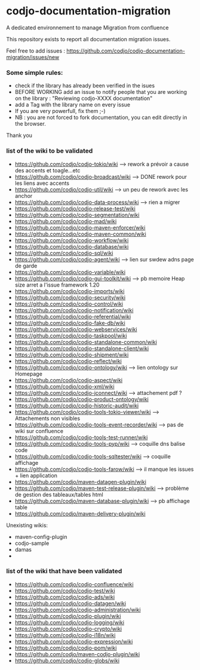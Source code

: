 codjo-documentation-migration
=============================

A dedicated environnement to manage Migration from confluence

This repository exists to report all documentation migration issues.

Feel free to add issues : https://github.com/codjo/codjo-documentation-migration/issues/new


### Some simple rules:
* check if the library has already been verified in the isues
* BEFORE WORKING add an issue to notify people that you are working on the library : "Reviewing codjo-XXXX documentation"
* add a Tag with the library name on every issue
* If you are very powerfull, fix them ;-)
* NB : you are not forced to fork documentation, you can edit directly in the browser.

Thank you


### list of the wiki to be validated
* https://github.com/codjo/codjo-tokio/wiki --> rework a prévoir a cause des accents et toagle...etc
* https://github.com/codjo/codjo-broadcast/wiki --> DONE rework pour les liens avec accents
* https://github.com/codjo/codjo-util/wiki --> un peu de rework avec les anchor
* https://github.com/codjo/codjo-data-process/wiki --> rien a migrer
* https://github.com/codjo/codjo-release-test/wiki
* https://github.com/codjo/codjo-segmentation/wiki
* https://github.com/codjo/codjo-mad/wiki
* https://github.com/codjo/codjo-maven-enforcer/wiki
* https://github.com/codjo/codjo-maven-common/wiki
* https://github.com/codjo/codjo-workflow/wiki
* https://github.com/codjo/codjo-database/wiki
* https://github.com/codjo/codjo-sql/wiki
* https://github.com/codjo/codjo-agent/wiki --> lien sur swdew adns page de garde
* https://github.com/codjo/codjo-variable/wiki
* https://github.com/codjo/codjo-gui-toolkit/wiki --> pb memoire Heap size arret a l'issue framework 1.20 
* https://github.com/codjo/codjo-imports/wiki
* https://github.com/codjo/codjo-security/wiki
* https://github.com/codjo/codjo-control/wiki
* https://github.com/codjo/codjo-notification/wiki
* https://github.com/codjo/codjo-referential/wiki
* https://github.com/codjo/codjo-fake-db/wiki
* https://github.com/codjo/codjo-webservices/wiki
* https://github.com/codjo/codjo-taskpool/wiki
* https://github.com/codjo/codjo-standalone-common/wiki
* https://github.com/codjo/codjo-standalone-client/wiki
* https://github.com/codjo/codjo-shipment/wiki
* https://github.com/codjo/codjo-reflect/wiki
* https://github.com/codjo/codjo-ontology/wiki	--> lien ontology sur Homepage
* https://github.com/codjo/codjo-aspect/wiki
* https://github.com/codjo/codjo-xml/wiki
* https://github.com/codjo/codjo-jconnect/wiki	 --> attachement pdf ?
* https://github.com/codjo/codjo-product-ontology/wiki
* https://github.com/codjo/codjo-historic-audit/wiki
* https://github.com/codjo/codjo-tools-tokio-viewer/wiki --> Attachements non visibles
* https://github.com/codjo/codjo-tools-event-recorder/wiki --> pas de wiki sur confluence   
* https://github.com/codjo/codjo-tools-test-runner/wiki
* https://github.com/codjo/codjo-tools-pyp/wiki --> coquille dns balise code
* https://github.com/codjo/codjo-tools-sqltester/wiki --> coquille affichage   
* https://github.com/codjo/codjo-tools-farow/wiki --> il manque les issues + lien application
* https://github.com/codjo/maven-datagen-plugin/wiki
* https://github.com/codjo/maven-test-release-plugin/wiki --> problème de gestion des tableaux/tables html
* https://github.com/codjo/maven-database-plugin/wiki --> pb affichage table
* https://github.com/codjo/maven-delivery-plugin/wiki

Unexisting wikis:	
* maven-config-plugin
* codjo-sample	
* damas
*


### list of the wiki that have been validated
* https://github.com/codjo/codjo-confluence/wiki
* https://github.com/codjo/codjo-test/wiki
* https://github.com/codjo/codjo-ads/wiki
* https://github.com/codjo/codjo-datagen/wiki
* https://github.com/codjo/codjo-administration/wiki
* https://github.com/codjo/codjo-plugin/wiki
* https://github.com/codjo/codjo-logging/wiki
* https://github.com/codjo/codjo-crypto/wiki
* https://github.com/codjo/codjo-i18n/wiki
* https://github.com/codjo/codjo-expression/wiki
* https://github.com/codjo/codjo-pom/wiki
* https://github.com/codjo/maven-codjo-plugin/wiki
* https://github.com/codjo/codjo-globs/wiki
